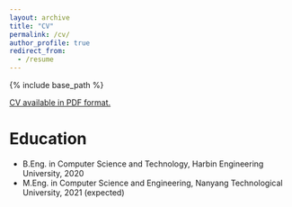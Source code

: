 ```yaml
---
layout: archive
title: "CV"
permalink: /cv/
author_profile: true
redirect_from:
  - /resume
---
```


{% include base_path %}

[CV available in PDF format.](/files/CV-2020.4.5.pdf)

Education
======
* B.Eng. in Computer Science and Technology, Harbin Engineering University, 2020
* M.Eng. in Computer Science and Engineering, Nanyang Technological University, 2021 (expected)

